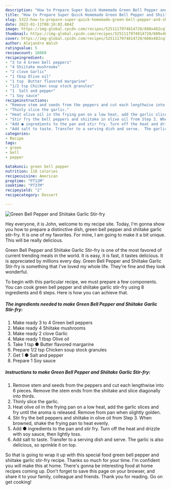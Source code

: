```yaml
---
description: "How to Prepare Super Quick Homemade Green Bell Pepper and Shiitake Garlic Stir-fry"
title: "How to Prepare Super Quick Homemade Green Bell Pepper and Shiitake Garlic Stir-fry"
slug: 5322-how-to-prepare-super-quick-homemade-green-bell-pepper-and-shiitake-garlic-stir-fry
date: 2022-01-11T00:10:03.804Z
image: https://img-global.cpcdn.com/recipes/5251117974814720/680x482cq70/green-bell-pepper-and-shiitake-garlic-stir-fry-recipe-main-photo.jpg
thumbnail: https://img-global.cpcdn.com/recipes/5251117974814720/680x482cq70/green-bell-pepper-and-shiitake-garlic-stir-fry-recipe-main-photo.jpg
cover: https://img-global.cpcdn.com/recipes/5251117974814720/680x482cq70/green-bell-pepper-and-shiitake-garlic-stir-fry-recipe-main-photo.jpg
author: Alejandro Walsh
ratingvalue: 5
reviewcount: 16669
recipeingredient:
- "3 to 4 Green bell peppers"
- "4 Shiitake mushrooms"
- "2 clove Garlic"
- "1 tbsp Olive oil"
- "1 tsp  Butter flavored margarine"
- "1/2 tsp Chicken soup stock granules"
- "1  Salt and pepper"
- "1 Soy sauce"
recipeinstructions:
- "Remove stem and seeds from the peppers and cut each lengthwise into 6 pieces. Remove the stem ends from the shiitake and slice diagonally into thirds."
- "Thinly slice the garlic."
- "Heat olive oil in the frying pan on a low heat, add the garlic slices and fry until the aroma is released. Remove from pan when slightly golden."
- "Stir fry the bell peppers and shiitake in olive oil from Step 3. When browned, shake the frying pan to heat evenly."
- "Add ● ingredients to the pan and stir fry. Turn off the heat and drizzle with soy sauce, then lightly toss."
- "Add salt to taste. Transfer to a serving dish and serve.  The garlic is also delicious, so sprinkle it on top."
categories:
- Recipe
tags:
- green
- bell
- pepper

katakunci: green bell pepper 
nutrition: 118 calories
recipecuisine: American
preptime: "PT12M"
cooktime: "PT37M"
recipeyield: "2"
recipecategory: Dessert

---
```



![Green Bell Pepper and Shiitake Garlic Stir-fry](https://img-global.cpcdn.com/recipes/5251117974814720/680x482cq70/green-bell-pepper-and-shiitake-garlic-stir-fry-recipe-main-photo.jpg)

Hey everyone, it is John, welcome to my recipe site. Today, I'm gonna show you how to prepare a distinctive dish, green bell pepper and shiitake garlic stir-fry. It is one of my favorites. For mine, I am going to make it a bit unique. This will be really delicious.

Green Bell Pepper and Shiitake Garlic Stir-fry is one of the most favored of current trending meals in the world. It is easy, it is fast, it tastes delicious. It is appreciated by millions every day. Green Bell Pepper and Shiitake Garlic Stir-fry is something that I've loved my whole life. They're fine and they look wonderful.




To begin with this particular recipe, we must prepare a few components. You can cook green bell pepper and shiitake garlic stir-fry using 8 ingredients and 6 steps. Here is how you can achieve that.

<!--inarticleads1-->

##### The ingredients needed to make Green Bell Pepper and Shiitake Garlic Stir-fry:

1. Make ready 3 to 4 Green bell peppers
1. Make ready 4 Shiitake mushrooms
1. Make ready 2 clove Garlic
1. Make ready 1 tbsp Olive oil
1. Take 1 tsp ● Butter flavored margarine
1. Prepare 1/2 tsp Chicken soup stock granules
1. Get 1 ● Salt and pepper
1. Prepare 1 Soy sauce




<!--inarticleads2-->

##### Instructions to make Green Bell Pepper and Shiitake Garlic Stir-fry:

1. Remove stem and seeds from the peppers and cut each lengthwise into 6 pieces. Remove the stem ends from the shiitake and slice diagonally into thirds.
1. Thinly slice the garlic.
1. Heat olive oil in the frying pan on a low heat, add the garlic slices and fry until the aroma is released. Remove from pan when slightly golden.
1. Stir fry the bell peppers and shiitake in olive oil from Step 3. When browned, shake the frying pan to heat evenly.
1. Add ● ingredients to the pan and stir fry. Turn off the heat and drizzle with soy sauce, then lightly toss.
1. Add salt to taste. Transfer to a serving dish and serve.  The garlic is also delicious, so sprinkle it on top.




So that is going to wrap it up with this special food green bell pepper and shiitake garlic stir-fry recipe. Thanks so much for your time. I'm confident you will make this at home. There's gonna be interesting food at home recipes coming up. Don't forget to save this page on your browser, and share it to your family, colleague and friends. Thank you for reading. Go on get cooking!
